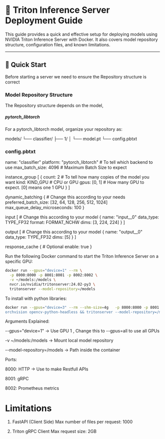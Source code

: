 # 🧠 Triton Inference Server Deployment Guide

This guide provides a quick and effective setup for deploying models using NVIDIA Triton Inference Server with Docker. It also covers model repository structure, configuration files, and known limitations.

---

## 🚀 Quick Start


Before starting a server we need to ensure the Repository structure is correct

### Model Repository Structure

The Repository structure depends on the model,

##### pytorch_libtorch 

For a pytorch_libtorch model, organize your repository as:

models/
└── classifier/
    ├── 1/
    │   └── model.pt
    └── config.pbtxt


### config.pbtxt

name: "classifier" 
platform: "pytorch_libtorch" # To tell which backend to use
max_batch_size: 4096 # Maximum Batch Size to expect

instance_group [
  {
    count: 2  # To tell how many copies of the model you want
    kind: KIND_GPU # CPU or GPU
    gpus: [0, 1]  # How many GPU to expect. [0] means one 1 GPU
  }
]

dynamic_batching { # Change this according to your needs
  preferred_batch_size: [32, 64, 128, 256, 512, 1024]
  max_queue_delay_microseconds: 100
}

input [  # Change this according to your model
  {
    name: "input__0"
    data_type: TYPE_FP32
    format: FORMAT_NCHW
    dims: [3, 224, 224]
  }
]

output [ # Change this according to your model
  {
    name: "output__0"
    data_type: TYPE_FP32
    dims: [5]
  }
]

response_cache {  # Optional
  enable: true
}



Run the following Docker command to start the Triton Inference Server on a specific GPU:

```bash
docker run --gpus="device=1" --rm \
  -p 8000:8000 -p 8001:8001 -p 8002:8002 \
  -v ~/models:/models \
  nvcr.io/nvidia/tritonserver:24.02-py3 \
  tritonserver --model-repository=/models
```
To install with python libraries:
```bash
docker run --gpus="device=3" --rm --shm-size=4g   -p 8000:8000 -p 8001:8001 -p 8002:8002   -v $(pwd)/models:/models   nvcr.io/nvidia/tritonserver:24.02-py3   bash -c "pip install numpy t
orchvision opencv-python-headless && tritonserver --model-repository=/models"
```

Arguments Explained:

--gpus="device=1" → Use GPU 1 , Change this to --gpus=all to use all GPUs

-v ~/models:/models → Mount local model repository

--model-repository=/models → Path inside the container

Ports:

8000: HTTP → Use to make Restfull APIs

8001: gRPC 

8002: Prometheus metrics



# Limitations

1. FastAPI (Client Side)
        Max number of files per request: 1000

2. Triton gRPC Client
        Max request size: 2GB